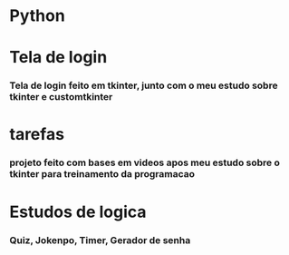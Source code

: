 # Python
<strong><h1>Tela de login</h1></strong>
<h3>Tela de login feito em tkinter, junto com o meu estudo sobre tkinter e customtkinter</h3>

<strong><h1>tarefas</h1></strong>
<h3>projeto feito com bases em videos apos meu estudo sobre o tkinter para treinamento da programacao</h3>

<strong><h1>Estudos de logica</h1></strong>
<h3>Quiz, Jokenpo, Timer, Gerador de senha</h3>
